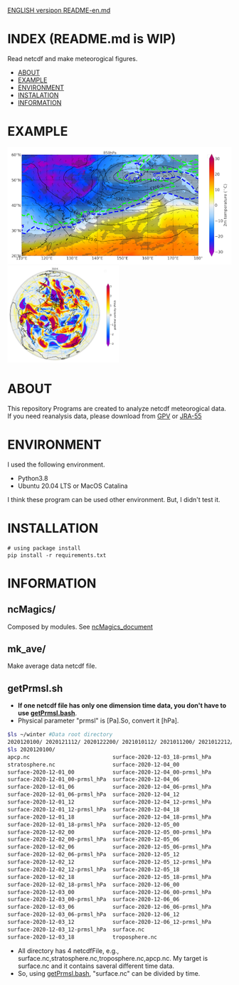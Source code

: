 [ENGLISH versipon README-en.md](./README.md)
# INDEX (README.md is WIP)
Read netcdf and make meteorogical figures.

- [ABOUT](#ABOUT)
- [EXAMPLE](#EXAMPLE)
- [ENVIRONMENT](#ABOUT)
- [INSTALATION](#INSTARATION)
- [INFORMATION](#INFORMATION)

# EXAMPLE
![example](./example/example.png)
<img src="example/example_nh.png" width="250">

# ABOUT
This repository Programs are created to analyze netcdf meteorogical data.
If you need reanalysis data, please download from [GPV](http://database.rish.kyoto-u.ac.jp/arch/glob-atmos/) or [JRA-55](https://auth.diasjp.net/cas/login?service=https%3A%2F%2Fdata.diasjp.net%2Fdl%2Fstorages%2Ffilelist%2Fdataset%3A204%2Flang%3Aja)

# ENVIRONMENT
I used the following environment.
- Python3.8
- Ubuntu 20.04 LTS or MacOS Catalina

I think these program can be used other environment. But, I didn't test it.

# INSTALLATION

```shell
# using package install
pip install -r requirements.txt
```

# INFORMATION
## ncMagics/
Composed by modules. See [ncMagics_document](./ncmagics/README.md)

## mk_ave/
Make average data netcdf file.

## getPrmsl.sh
- **If one netcdf file has only one dimension time data, you don't have to use [getPrmsl.bash](./getPrmsl.bash)**.
- Physical parameter "prmsl" is [Pa].So, convert it [hPa].

```bash
$ls ~/winter #Data root directory
2020120100/ 2020121112/ 2020122200/ 2021010112/ 2021011200/ 2021012212/ ...
$ls 2020120100/
apcp.nc                          surface-2020-12-03_18-prmsl_hPa
stratosphere.nc                  surface-2020-12-04_00
surface-2020-12-01_00            surface-2020-12-04_00-prmsl_hPa
surface-2020-12-01_00-prmsl_hPa  surface-2020-12-04_06
surface-2020-12-01_06            surface-2020-12-04_06-prmsl_hPa
surface-2020-12-01_06-prmsl_hPa  surface-2020-12-04_12
surface-2020-12-01_12            surface-2020-12-04_12-prmsl_hPa
surface-2020-12-01_12-prmsl_hPa  surface-2020-12-04_18
surface-2020-12-01_18            surface-2020-12-04_18-prmsl_hPa
surface-2020-12-01_18-prmsl_hPa  surface-2020-12-05_00
surface-2020-12-02_00            surface-2020-12-05_00-prmsl_hPa
surface-2020-12-02_00-prmsl_hPa  surface-2020-12-05_06
surface-2020-12-02_06            surface-2020-12-05_06-prmsl_hPa
surface-2020-12-02_06-prmsl_hPa  surface-2020-12-05_12
surface-2020-12-02_12            surface-2020-12-05_12-prmsl_hPa
surface-2020-12-02_12-prmsl_hPa  surface-2020-12-05_18
surface-2020-12-02_18            surface-2020-12-05_18-prmsl_hPa
surface-2020-12-02_18-prmsl_hPa  surface-2020-12-06_00
surface-2020-12-03_00            surface-2020-12-06_00-prmsl_hPa
surface-2020-12-03_00-prmsl_hPa  surface-2020-12-06_06
surface-2020-12-03_06            surface-2020-12-06_06-prmsl_hPa
surface-2020-12-03_06-prmsl_hPa  surface-2020-12-06_12
surface-2020-12-03_12            surface-2020-12-06_12-prmsl_hPa
surface-2020-12-03_12-prmsl_hPa  surface.nc
surface-2020-12-03_18            troposphere.nc
```
- All directory has 4 netcdfFile, e.g., surface.nc,stratosphere.nc,troposphere.nc,apcp.nc. My target is surface.nc and it contains saveral different time data.
- So, using [getPrmsl.bash](./getPrmsl.bash), "surface.nc" can be divided by time.

